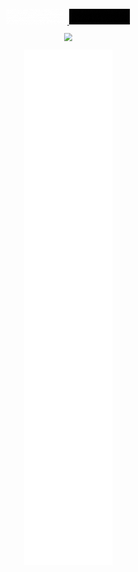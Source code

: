 <p align="center">
  <a href="https://nexusgit.info" target="_blank" rel="noopener">
    <img src="./NexusGit.gif" title="<3">
  </a>
  <a href="https://distrack-website.vercel.app" target="_blank" rel="noopener">
    <img src="./DisTrack.gif" title="<3">
  </a>
</p>

<div align="center">
  <div>
    <!--
    <div>
      <p>Languages:</p>
      <img src='https://skillicons.dev/icons?i=androidstudio,astro,bash,bitbucket,blender,bootstrap,c,codepen,css,discord,bots,discordjs,docker,figma,github,githubactions,gitlab,html,java,js,jquery,kotlin,&perline=4' />
    </div>
    <div>
      <p>Tools:</p>
      <img src='https://skillicons.dev/icons?i=androidstudio,blender,codepen,discord,figma,github,githubactions,gitlab&perline=4' />
    </div>
    <br/> 
    -->
    <a href="https://discord.com/users/373097473553727488">
      <img src="https://lanyard.cnrad.dev/api/373097473553727488?bg=333333&borderRadius=10px" />
    </a>
  </div>
</div>

<p align="center">
  <img src="./github-metrics.svg" title="<3">
</p>
